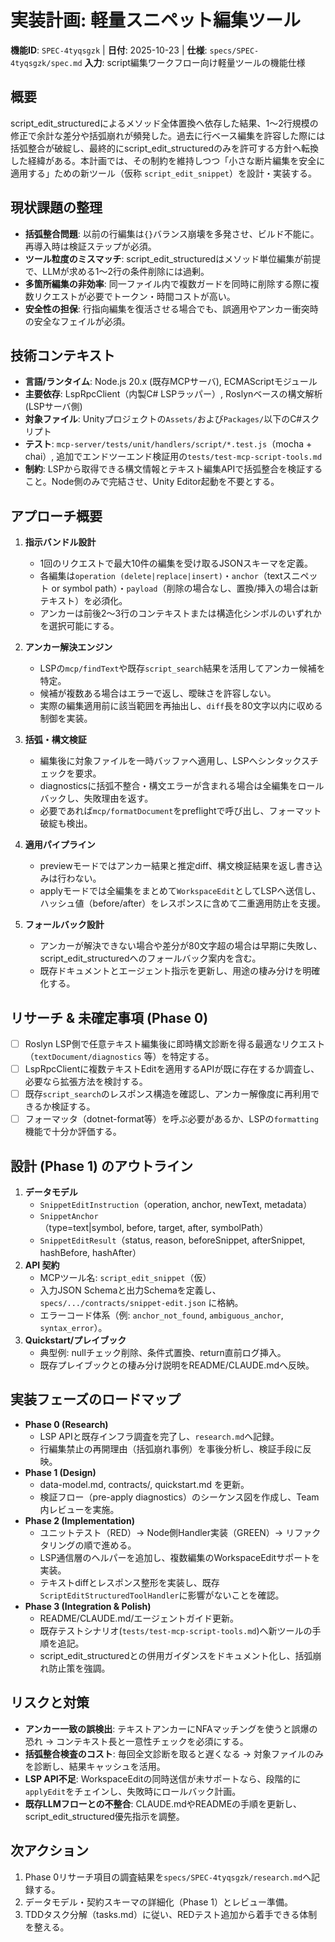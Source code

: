 # 実装計画: 軽量スニペット編集ツール

**機能ID**: `SPEC-4tyqsgzk` | **日付**: 2025-10-23 | **仕様**: `specs/SPEC-4tyqsgzk/spec.md`
**入力**: script編集ワークフロー向け軽量ツールの機能仕様

## 概要
script_edit_structuredによるメソッド全体置換へ依存した結果、1〜2行規模の修正で余計な差分や括弧崩れが頻発した。過去に行ベース編集を許容した際には括弧整合が破綻し、最終的にscript_edit_structuredのみを許可する方針へ転換した経緯がある。本計画では、その制約を維持しつつ「小さな断片編集を安全に適用する」ための新ツール（仮称 `script_edit_snippet`）を設計・実装する。

## 現状課題の整理
- **括弧整合問題**: 以前の行編集は`{}`バランス崩壊を多発させ、ビルド不能に。再導入時は検証ステップが必須。
- **ツール粒度のミスマッチ**: script_edit_structuredはメソッド単位編集が前提で、LLMが求める1〜2行の条件削除には過剰。
- **多箇所編集の非効率**: 同一ファイル内で複数ガードを同時に削除する際に複数リクエストが必要でトークン・時間コストが高い。
- **安全性の担保**: 行指向編集を復活させる場合でも、誤適用やアンカー衝突時の安全なフェイルが必須。

## 技術コンテキスト
- **言語/ランタイム**: Node.js 20.x (既存MCPサーバ), ECMAScriptモジュール
- **主要依存**: LspRpcClient（内製C# LSPラッパー）, Roslynベースの構文解析 (LSPサーバ側)
- **対象ファイル**: Unityプロジェクトの`Assets/`および`Packages/`以下のC#スクリプト
- **テスト**: `mcp-server/tests/unit/handlers/script/*.test.js`（mocha + chai）, 追加でエンドツーエンド検証用の`tests/test-mcp-script-tools.md`
- **制約**: LSPから取得できる構文情報とテキスト編集APIで括弧整合を検証すること。Node側のみで完結させ、Unity Editor起動を不要とする。

## アプローチ概要
1. **指示バンドル設計**  
   - 1回のリクエストで最大10件の編集を受け取るJSONスキーマを定義。  
   - 各編集は`operation (delete|replace|insert)`・`anchor`（textスニペット or symbol path）・`payload`（削除の場合なし、置換/挿入の場合は新テキスト）を必須化。  
   - アンカーは前後2〜3行のコンテキストまたは構造化シンボルのいずれかを選択可能にする。

2. **アンカー解決エンジン**  
   - LSPの`mcp/findText`や既存`script_search`結果を活用してアンカー候補を特定。  
   - 候補が複数ある場合はエラーで返し、曖昧さを許容しない。  
   - 実際の編集適用前に該当範囲を再抽出し、`diff`長を80文字以内に収める制御を実装。

3. **括弧・構文検証**  
   - 編集後に対象ファイルを一時バッファへ適用し、LSPへシンタックスチェックを要求。  
   - diagnosticsに括弧不整合・構文エラーが含まれる場合は全編集をロールバックし、失敗理由を返す。  
   - 必要であれば`mcp/formatDocument`をpreflightで呼び出し、フォーマット破綻も検出。

4. **適用パイプライン**  
   - previewモードではアンカー結果と推定diff、構文検証結果を返し書き込みは行わない。  
   - applyモードでは全編集をまとめて`WorkspaceEdit`としてLSPへ送信し、ハッシュ値（before/after）をレスポンスに含めて二重適用防止を支援。

5. **フォールバック設計**  
   - アンカーが解決できない場合や差分が80文字超の場合は早期に失敗し、script_edit_structuredへのフォールバック案内を含む。  
   - 既存ドキュメントとエージェント指示を更新し、用途の棲み分けを明確化する。

## リサーチ & 未確定事項 (Phase 0)
- [ ] Roslyn LSP側で任意テキスト編集後に即時構文診断を得る最適なリクエスト（`textDocument/diagnostics` 等）を特定する。
- [ ] LspRpcClientに複数テキストEditを適用するAPIが既に存在するか調査し、必要なら拡張方法を検討する。
- [ ] 既存`script_search`のレスポンス構造を確認し、アンカー解像度に再利用できるか検証する。
- [ ] フォーマッタ（dotnet-format等）を呼ぶ必要があるか、LSPの`formatting`機能で十分か評価する。

## 設計 (Phase 1) のアウトライン
1. **データモデル**  
   - `SnippetEditInstruction`（operation, anchor, newText, metadata）  
   - `SnippetAnchor`（type=text|symbol, before, target, after, symbolPath）  
   - `SnippetEditResult`（status, reason, beforeSnippet, afterSnippet, hashBefore, hashAfter）
2. **API 契約**  
   - MCPツール名: `script_edit_snippet`（仮）  
   - 入力JSON Schemaと出力Schemaを定義し、`specs/.../contracts/snippet-edit.json` に格納。  
   - エラーコード体系（例: `anchor_not_found`, `ambiguous_anchor`, `syntax_error`）。
3. **Quickstart/プレイブック**  
   - 典型例: nullチェック削除、条件式置換、return直前ログ挿入。  
   - 既存プレイブックとの棲み分け説明をREADME/CLAUDE.mdへ反映。

## 実装フェーズのロードマップ
- **Phase 0 (Research)**  
  - LSP APIと既存インフラ調査を完了し、`research.md`へ記録。  
  - 行編集禁止の再開理由（括弧崩れ事例）を事後分析し、検証手段に反映。
- **Phase 1 (Design)**  
  - data-model.md, contracts/, quickstart.md を更新。  
  - 検証フロー（pre-apply diagnostics）のシーケンス図を作成し、Team内レビューを実施。
- **Phase 2 (Implementation)**  
  - ユニットテスト（RED）→ Node側Handler実装（GREEN）→ リファクタリングの順で進める。  
  - LSP通信層のヘルパーを追加し、複数編集のWorkspaceEditサポートを実装。  
  - テキストdiffとレスポンス整形を実装し、既存`ScriptEditStructuredToolHandler`に影響がないことを確認。
- **Phase 3 (Integration & Polish)**  
  - README/CLAUDE.md/エージェントガイド更新。  
  - 既存テストシナリオ(`tests/test-mcp-script-tools.md`)へ新ツールの手順を追記。  
  - script_edit_structuredとの併用ガイダンスをドキュメント化し、括弧崩れ防止策を強調。

## リスクと対策
- **アンカー一致の誤検出**: テキストアンカーにNFAマッチングを使うと誤爆の恐れ → コンテキスト長と一意性チェックを必須にする。  
- **括弧整合検査のコスト**: 毎回全文診断を取ると遅くなる → 対象ファイルのみを診断し、結果キャッシュを活用。  
- **LSP API不足**: WorkspaceEditの同時送信が未サポートなら、段階的に`applyEdit`をチェインし、失敗時にロールバック計画。  
- **既存LLMフローとの不整合**: CLAUDE.mdやREADMEの手順を更新し、script_edit_structured優先指示を調整。

## 次アクション
1. Phase 0リサーチ項目の調査結果を`specs/SPEC-4tyqsgzk/research.md`へ記録する。
2. データモデル・契約スキーマの詳細化（Phase 1）とレビュー準備。
3. TDDタスク分解（tasks.md）に従い、REDテスト追加から着手できる体制を整える。

